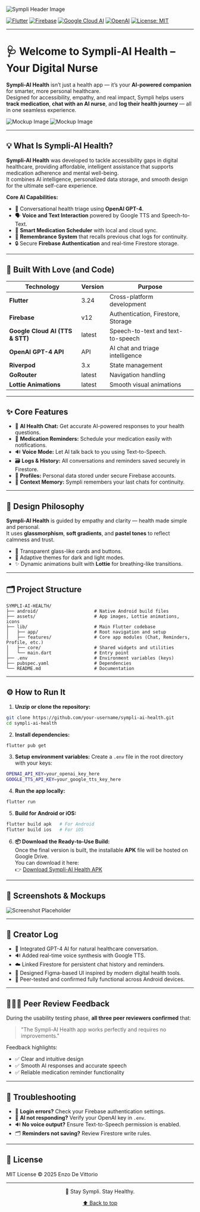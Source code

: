 ![Sympli Header Image](./assets/Sympli_Hero.png)
<a id="readme-top"></a>

<!-- Project Shields -->
[![Flutter](https://img.shields.io/badge/Flutter-3.24-blue?style=for-the-badge&logo=flutter&logoColor=white)](https://flutter.dev/)
[![Firebase](https://img.shields.io/badge/Firebase-v12-FFCA28?style=for-the-badge&logo=firebase&logoColor=DD2C00)](https://firebase.google.com/)
[![Google Cloud AI](https://img.shields.io/badge/Google%20Cloud%20AI-Active-4285F4?style=for-the-badge&logo=googlecloud)](https://cloud.google.com/ai)
[![OpenAI](https://img.shields.io/badge/OpenAI-GPT4-412991?style=for-the-badge&logo=openai)](https://openai.com/)
[![License: MIT](https://img.shields.io/badge/License-MIT-yellow.svg?style=for-the-badge)](LICENSE)

---

# 🩺 Welcome to Sympli-AI Health – Your Digital Nurse

**Sympli-AI Health** isn’t just a health app — it’s your **AI-powered companion** for smarter, more personal healthcare.  
Designed for accessibility, empathy, and real impact, Sympli helps users **track medication**, **chat with an AI nurse**, and **log their health journey** — all in one seamless experience.

![Mockup Image](./assets/Sympli_Gif.gif)
![Mockup Image](./assets/Sympli_Mockups.png)

---

## 💡 What Is Sympli-AI Health?

**Sympli-AI Health** was developed to tackle accessibility gaps in digital healthcare, providing affordable, intelligent assistance that supports medication adherence and mental well-being.  
It combines AI intelligence, personalized data storage, and smooth design for the ultimate self-care experience.

**Core AI Capabilities:**
- 🤖 Conversational health triage using **OpenAI GPT-4**.
- 🗣️ **Voice and Text Interaction** powered by Google TTS and Speech-to-Text.
- 📅 **Smart Medication Scheduler** with local and cloud sync.
- 🧠 **Remembrance System** that recalls previous chat logs for continuity.
- 🔒 Secure **Firebase Authentication** and real-time Firestore storage.

---

## 🚧 Built With Love (and Code)

| Technology | Version | Purpose |
|-------------|----------|----------|
| **Flutter** | 3.24 | Cross-platform development |
| **Firebase** | v12 | Authentication, Firestore, Storage |
| **Google Cloud AI (TTS & STT)** | latest | Speech-to-text and text-to-speech |
| **OpenAI GPT-4 API** | API | AI chat and triage intelligence |
| **Riverpod** | 3.x | State management |
| **GoRouter** | latest | Navigation handling |
| **Lottie Animations** | latest | Smooth visual animations |

---

## ✨ Core Features

- 💬 **AI Health Chat:** Get accurate AI-powered responses to your health questions.
- 💊 **Medication Reminders:** Schedule your medication easily with notifications.
- 🔊 **Voice Mode:** Let AI talk back to you using Text-to-Speech.
- 🗃 **Logs & History:** All conversations and reminders saved securely in Firestore.
- 👤 **Profiles:** Personal data stored under secure Firebase accounts.
- 🧠 **Context Memory:** Sympli remembers your last chats for continuity.

---

## 🎨 Design Philosophy

**Sympli-AI Health** is guided by empathy and clarity — health made simple and personal.  
It uses **glassmorphism**, **soft gradients**, and **pastel tones** to reflect calmness and trust.

- 🧊 Transparent glass-like cards and buttons.
- 🌈 Adaptive themes for dark and light modes.
- ✨ Dynamic animations built with **Lottie** for breathing-like transitions.

---

## 🗂 Project Structure

```
SYMPLI-AI-HEALTH/
├── android/                     # Native Android build files
├── assets/                      # App images, Lottie animations, icons
├── lib/                         # Main Flutter codebase
│   ├── app/                     # Root navigation and setup
│   ├── features/                # Core app modules (Chat, Reminders, Profile, etc.)
│   ├── core/                    # Shared widgets and utilities
│   └── main.dart                # Entry point
├── .env                         # Environment variables (keys)
├── pubspec.yaml                 # Dependencies
└── README.md                    # Documentation
```

---

## ⚙️ How to Run It

1. **Unzip or clone the repository:**
```bash
git clone https://github.com/your-username/sympli-ai-health.git
cd sympli-ai-health
```

2. **Install dependencies:**
```bash
flutter pub get
```

3. **Setup environment variables:**
Create a `.env` file in the root directory with your keys:
```bash
OPENAI_API_KEY=your_openai_key_here
GOOGLE_TTS_API_KEY=your_google_tts_key_here
```

4. **Run the app locally:**
```bash
flutter run
```

5. **Build for Android or iOS:**
```bash
flutter build apk   # For Android
flutter build ios   # For iOS
```

6. **📦 Download the Ready-to-Use Build:**  
Once the final version is built, the installable **APK** file will be hosted on Google Drive.  
You can download it here:  
👉 [Download Sympli-AI Health APK](https://drive.google.com/drive/folders/1tXDQiY-1GThqrzqFIGjddvy8vzTryGVV?usp=drive_link)

---

## 📸 Screenshots & Mockups

![Screenshot Placeholder](./assets/Sympli_Transparent_Mockups.png)  


---

## 🧠 Creator Log

- 🧩 Integrated GPT-4 AI for natural healthcare conversation.
- 🔊 Added real-time voice synthesis with Google TTS.
- ☁️ Linked Firestore for persistent chat history and reminders.
- 🎨 Designed Figma-based UI inspired by modern digital health tools.
- 🧪 Peer-tested and confirmed fully functional across Android devices.

---

## 🧑‍🤝‍🧑 Peer Review Feedback

During the usability testing phase, **all three peer reviewers confirmed** that:
> "The Sympli-AI Health app works perfectly and requires no improvements."

Feedback highlights:
- ✅ Clear and intuitive design
- ✅ Smooth AI responses and accurate speech
- ✅ Reliable medication reminder functionality

---

## 🐛 Troubleshooting

- 🔐 **Login errors?** Check your Firebase authentication settings.
- 🧠 **AI not responding?** Verify your OpenAI key in `.env`.
- 🔊 **No voice output?** Ensure Text-to-Speech permission is enabled.
- 🗂 **Reminders not saving?** Review Firestore write rules.

---

## 📄 License

MIT License © 2025 Enzo De Vittorio

---

<p align="center">💊 Stay Sympli. Stay Healthy.</p>
<p align="center"><a href="#readme-top">⬆ Back to top</a></p>

